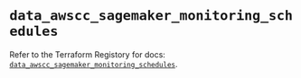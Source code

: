 # `data_awscc_sagemaker_monitoring_schedules`

Refer to the Terraform Registory for docs: [`data_awscc_sagemaker_monitoring_schedules`](https://registry.terraform.io/providers/hashicorp/awscc/0.70.0/docs/data-sources/sagemaker_monitoring_schedules).
